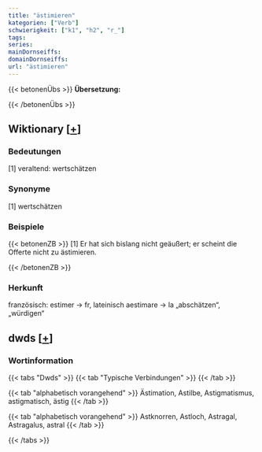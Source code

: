 ```yaml
---
title: "ästimieren"
kategorien: ["Verb"]
schwierigkeit: ["k1", "h2", "r_"]
tags:
series:
mainDornseiffs:
domainDornseiffs:
url: "ästimieren"
---
```


{{< betonenÜbs >}}
**Übersetzung:**  
  
{{< /betonenÜbs >}}

## Wiktionary [[+](https://de.wiktionary.org/wiki/ästimieren)]

### Bedeutungen
[1] veraltend: wertschätzen  

### Synonyme
[1] wertschätzen  

### Beispiele
{{< betonenZB >}}
[1] Er hat sich bislang nicht geäußert; er scheint die Offerte nicht zu ästimieren.  

{{< /betonenZB >}}
### Herkunft
französisch: estimer → fr,  lateinisch aestimare → la „abschätzen“, „würdigen“  



## dwds [[+](https://www.dwds.de/wb/ästimieren)]

### Wortinformation
{{< tabs "Dwds" >}}
{{< tab "Typische Verbindungen" >}}
{{< /tab >}}

{{< tab "alphabetisch vorangehend" >}}
Ästimation, Astilbe, Astigmatismus, astigmatisch, ästig
{{< /tab >}}

{{< tab "alphabetisch vorangehend" >}}
Astknorren, Astloch, Astragal, Astragalus, astral
{{< /tab >}}

{{< /tabs >}}

